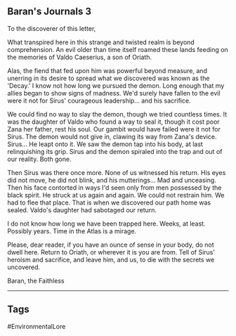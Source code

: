 ## Baran's Journals 3
To the discoverer of this letter,

What transpired here in this strange and twisted realm is beyond comprehension. An evil older than time itself roamed these lands feeding on the memories of Valdo Caeserius, a son of Oriath.

Alas, the fiend that fed upon him was powerful beyond measure, and unerring in its desire to spread what we discovered was known as the 'Decay.' I know not how long we pursued the demon. Long enough that my allies began to show signs of madness. We'd surely have fallen to the evil were it not for Sirus' courageous leadership... and his sacrifice.

We could find no way to slay the demon, though we tried countless times. It was the daughter of Valdo who found a way to seal it, though it cost poor Zana her father, rest his soul. Our gambit would have failed were it not for Sirus. The demon would not give in, clawing its way from Zana's device. Sirus... He leapt onto it. We saw the demon tap into his body, at last relinquishing its grip. Sirus and the demon spiraled into the trap and out of our reality. Both gone.

Then Sirus was there once more. None of us witnessed his return. His eyes did not move, he did not blink, and his mutterings... Mad and unceasing. Then his face contorted in ways I'd seen only from men possessed by the black spirit. He struck at us again and again. We could not restrain him. We had to flee that place. That is when we discovered our path home was sealed. Valdo's daughter had sabotaged our return.

I do not know how long we have been trapped here. Weeks, at least. Possibly years. Time in the Atlas is a mirage.

Please, dear reader, if you have an ounce of sense in your body, do not dwell here. Return to Oriath, or wherever it is you are from. Tell of Sirus' heroism and sacrifice, and leave him, and us, to die with the secrets we uncovered.

Baran, the Faithless

---
## Tags
#EnvironmentalLore 